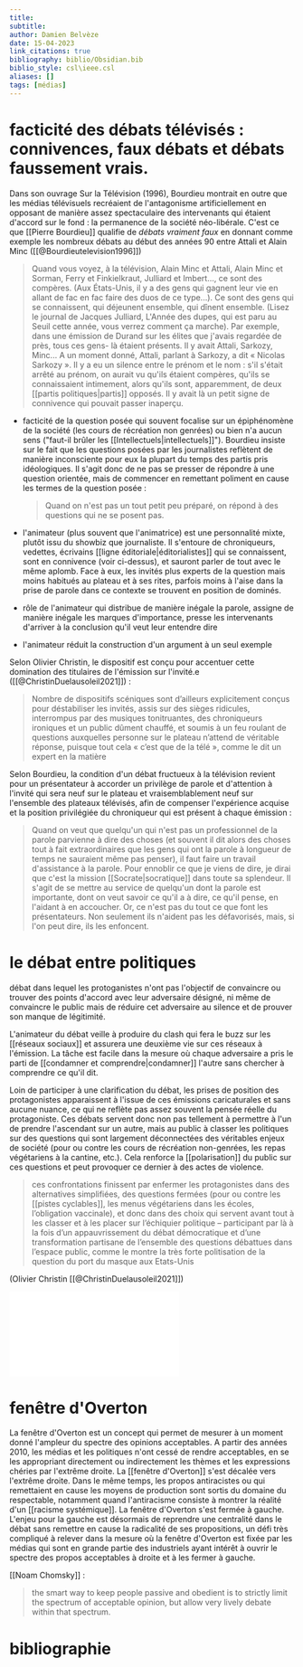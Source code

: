 ```yaml
---
title: 
subtitle:
author: Damien Belvèze
date: 15-04-2023
link_citations: true
bibliography: biblio/Obsidian.bib
biblio_style: csl\ieee.csl
aliases: []
tags: [médias]
---
```



# facticité des débats télévisés : connivences, faux débats et débats faussement vrais.

Dans son ouvrage Sur la Télévision (1996), Bourdieu montrait en outre que les médias télévisuels recréaient de l'antagonisme artificiellement en opposant de manière assez spectaculaire des intervenants qui étaient d'accord sur le fond : la permanence de la société néo-libérale. C'est ce que [[Pierre Bourdieu]] qualifie de *débats vraiment faux* en donnant comme exemple les nombreux débats au début des années 90 entre Attali et Alain Minc ([[@Bourdieutelevision1996]])

> Quand vous voyez, à la télévision, Alain Minc et Attali, Alain Minc et Sorman, Ferry et Finkielkraut, Julliard et Imbert..., ce sont des compères. (Aux États-Unis, il y a des gens qui gagnent leur vie en allant de fac en fac faire des duos de ce type...). Ce sont des gens qui se connaissent, qui déjeunent ensemble, qui dînent ensemble. (Lisez le journal de Jacques Julliard, L'Année des dupes, qui est paru au Seuil cette année, vous verrez comment ça marche). Par exemple, dans une émission de Durand sur les élites que j'avais regardée de près, tous ces gens- là étaient présents. Il y avait Attali, Sarkozy, Minc... A un moment donné, Attali, parlant à Sarkozy, a dit « Nicolas Sarkozy ». Il y a eu un silence entre le prénom et le nom : s'il s'était arrêté au prénom, on aurait vu qu'ils étaient compères, qu'ils se connaissaient intimement, alors qu'ils sont, apparemment, de deux [[partis politiques|partis]] opposés. Il y avait là un petit signe de connivence qui pouvait passer inaperçu.


- facticité de la question posée qui souvent focalise sur un épiphénomène de la société (les cours de récréation non genrées) ou bien n'a aucun sens ("faut-il brûler les [[Intellectuels|intellectuels]]"). Bourdieu insiste sur le fait que les questions posées par les journalistes reflètent de manière inconsciente pour eux la plupart du temps des partis pris idéologiques. Il s'agit donc de ne pas se presser de répondre à une question orientée, mais de commencer en remettant poliment en cause les termes de la question posée : 

   > Quand on n'est pas un tout petit peu préparé, on répond à des questions qui ne se posent pas.

- l'animateur (plus souvent que l'animatrice) est une personnalité mixte, plutôt issu du showbiz que journaliste. Il s'entoure de chroniqueurs, vedettes, écrivains [[ligne éditoriale|éditorialistes]] qui se connaissent, sont en connivence (voir ci-dessus), et sauront parler de tout avec le même aplomb. Face à eux, les invités plus experts de la question mais moins habitués au plateau et à ses rites, parfois moins à l'aise dans la prise de parole dans ce contexte se trouvent en position de dominés. 
- rôle de l'animateur qui distribue de manière inégale la parole, assigne de manière inégale les marques d'importance, presse les intervenants d'arriver à la conclusion qu'il veut leur entendre dire
- l'animateur réduit la construction d'un argument à un seul exemple

Selon Olivier Christin, le dispositif est conçu pour accentuer cette domination des titulaires de l'émission sur l'invité.e ([[@ChristinDuelausoleil2021]]) : 

> Nombre de dispositifs scéniques sont d’ailleurs explicitement conçus pour déstabiliser les invités, assis sur des sièges ridicules, interrompus par des musiques tonitruantes, des chroniqueurs ironiques et un public dûment chauffé, et soumis à un feu roulant de questions auxquelles personne sur le plateau n’attend de véritable réponse, puisque tout cela « c’est que de la télé », comme le dit un expert en la matière

Selon Bourdieu, la condition d'un débat fructueux à la télévision revient pour un présentateur à accorder un privilège de parole et d'attention à l'invité qui sera neuf sur le plateau et vraisemblablement neuf sur l'ensemble des plateaux télévisés, afin de compenser l'expérience acquise et la position privilégiée du chroniqueur qui est présent à chaque émission : 

> Quand on veut que quelqu'un qui n'est pas un professionnel de la parole parvienne à dire des choses (et souvent il dit alors des choses tout à fait extraordinaires que les gens qui ont la parole à longueur de temps ne sauraient même pas penser), il faut faire un travail d'assistance à la parole. Pour ennoblir ce que je viens de dire, je dirai que c'est la mission [[Socrate|socratique]] dans toute sa splendeur. Il s'agit de se mettre au service de quelqu'un dont la parole est importante, dont on veut savoir ce qu'il a à dire, ce qu'il pense, en l'aidant à en accoucher.
   Or, ce n'est pas du tout ce que font les présentateurs.
   Non seulement ils n'aident pas les défavorisés, mais, si l'on peut dire, ils les enfoncent.
   
   
 # le débat entre politiques
 
 débat dans lequel les protoganistes n'ont pas l'objectif de convaincre ou trouver des points d'accord avec leur adversaire désigné, ni même de convaincre le public mais de réduire cet adversaire au silence et de prouver son manque de légitimité. 
 
 L'animateur du débat veille à produire du clash qui fera le buzz sur les [[réseaux sociaux]] et assurera une deuxième vie sur ces réseaux à l'émission. La tâche est facile dans la mesure où chaque adversaire a pris le parti de [[condamner et comprendre|condamner]] l'autre sans chercher à comprendre ce qu'il dit.
 
 Loin de participer à une clarification du débat, les prises de position des protagonistes apparaissent à l'issue de ces émissions caricaturales et sans aucune nuance, ce qui ne reflète pas assez souvent la pensée réelle du protagoniste. Ces débats servent donc non pas tellement à permettre à l'un de prendre l'ascendant sur un autre, mais au public à classer les politiques sur des questions qui sont largement déconnectées des véritables enjeux de société (pour ou contre les cours de récréation non-genrées, les repas végétariens à la cantine, etc.). Cela renforce la [[polarisation]] du public sur ces questions et peut provoquer ce dernier à des actes de violence.
 
 >ces confrontations finissent par enfermer les protagonistes dans des alternatives simplifiées, des questions fermées (pour ou contre les [[pistes cyclables]], les menus végétariens dans les écoles, l’obligation vaccinale), et donc dans des choix qui servent avant tout à les classer et à les placer sur l’échiquier politique – participant par là à la fois d’un appauvrissement du débat démocratique et d’une transformation partisane de l’ensemble des questions débattues dans l’espace public, comme le montre la très forte politisation de la question du port du masque aux Etats-Unis 

(Olivier Christin [[@ChristinDuelausoleil2021]])

![Olivier Christin, AOC](duel_soleil.pdf)

# fenêtre d'Overton

La fenêtre d'Overton est un concept qui permet de mesurer à un moment donné l'ampleur du spectre des opinions acceptables. 
A partir des années 2010, les médias et les politiques n'ont cessé de rendre acceptables, en se les appropriant directement ou indirectement les thèmes et les expressions chéries par l'extrême droite. La [[fenêtre d'Overton]] s'est décalée vers l'extrême droite. Dans le même temps, les propos antiracistes ou qui remettaient en cause les moyens de production sont sortis du domaine du respectable, notamment quand l'antiracisme consiste à montrer la réalité d'un [[racisme systémique]]. La fenêtre d'Overton s'est fermée à gauche. L'enjeu pour la gauche est désormais de reprendre une centralité dans le débat sans remettre en cause la radicalité de ses propositions, un défi très compliqué à relever dans la mesure où la fenêtre d'Overton est fixée par les médias qui sont en grande partie des industriels ayant intérêt à ouvrir le spectre des propos acceptables à droite et à les fermer à gauche. 

[[Noam Chomsky]] : 

> the smart way to keep people passive and obedient is to strictly limit the spectrum of acceptable opinion, but allow very lively debate within that spectrum. 




# bibliographie

